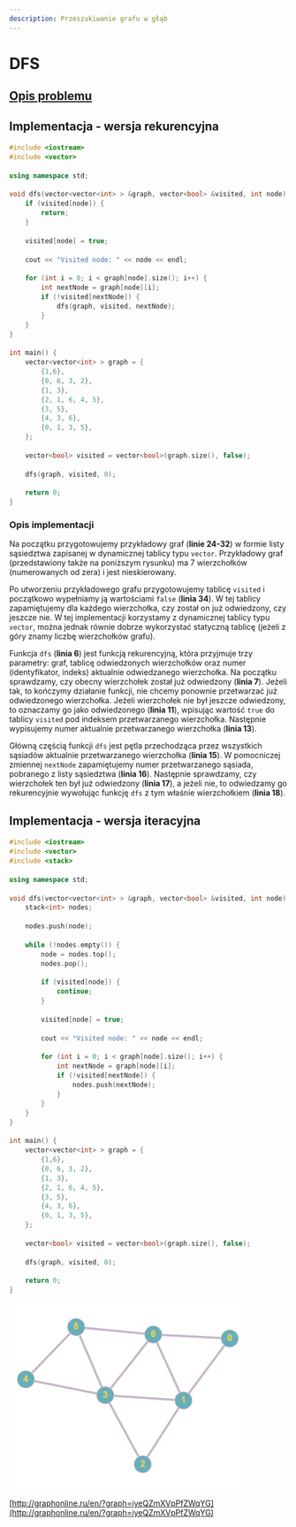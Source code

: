 ```yaml
---
description: Przeszukiwanie grafu w głąb
---
```


# DFS

## [Opis problemu](../../../../algorithms/graphs/dfs.md)

## Implementacja - wersja rekurencyjna

```cpp linenums="1"
#include <iostream>
#include <vector>

using namespace std;

void dfs(vector<vector<int> > &graph, vector<bool> &visited, int node) {
    if (visited[node]) {
        return;
    }

    visited[node] = true;
    
    cout << "Visited node: " << node << endl;
    
    for (int i = 0; i < graph[node].size(); i++) {
        int nextNode = graph[node][i];
        if (!visited[nextNode]) {
            dfs(graph, visited, nextNode);
        }
    }
}

int main() {
	vector<vector<int> > graph = {
		{1,6}, 
		{0, 6, 3, 2},
		{1, 3},
		{2, 1, 6, 4, 5},
		{3, 5},
		{4, 3, 6},
		{0, 1, 3, 5},
	};

    vector<bool> visited = vector<bool>(graph.size(), false);

    dfs(graph, visited, 0);

    return 0;
}
```

### Opis implementacji

Na początku przygotowujemy przykładowy graf (**linie 24-32**) w formie listy sąsiedztwa zapisanej w dynamicznej tablicy typu `vector`. Przykładowy graf (przedstawiony także na poniższym rysunku) ma 7 wierzchołków (numerowanych od zera) i jest nieskierowany.

Po utworzeniu przykładowego grafu przygotowujemy tablicę `visited` i początkowo wypełniamy ją wartościami `false` (**linia 34**). W tej tablicy zapamiętujemy dla każdego wierzchołka, czy został on już odwiedzony, czy jeszcze nie. W tej implementacji korzystamy z dynamicznej tablicy typu `vector`, można jednak równie dobrze wykorzystać statyczną tablicę (jeżeli z góry znamy liczbę wierzchołków grafu).

Funkcja `dfs` (**linia 6**) jest funkcją rekurencyjną, która przyjmuje trzy parametry: graf, tablicę odwiedzonych wierzchołków oraz numer (identyfikator, indeks) aktualnie odwiedzanego wierzchołka. Na początku sprawdzamy, czy obecny wierzchołek został już odwiedzony (**linia 7**). Jeżeli tak, to kończymy działanie funkcji, nie chcemy ponownie przetwarzać już odwiedzonego wierzchołka. Jeżeli wierzchołek nie był jeszcze odwiedzony, to oznaczamy go jako odwiedzonego (**linia 11**), wpisując wartość `true` do tablicy `visited` pod indeksem przetwarzanego wierzchołka. Następnie wypisujemy numer aktualnie przetwarzanego wierzchołka (**linia 13**).

Główną częścią funkcji `dfs` jest pętla przechodząca przez wszystkich sąsiadów aktualnie przetwarzanego wierzchołka (**linia 15**). W pomocniczej zmiennej `nextNode` zapamiętujemy numer przetwarzanego sąsiada, pobranego z listy sąsiedztwa (**linia 16**). Następnie sprawdzamy, czy wierzchołek ten był już odwiedzony (**linia 17**), a jeżeli nie, to odwiedzamy go rekurencyjnie wywołując funkcję `dfs` z tym właśnie wierzchołkiem (**linia 18**).

## Implementacja - wersja iteracyjna

```cpp linenums="1"
#include <iostream>
#include <vector>
#include <stack>

using namespace std;

void dfs(vector<vector<int> > &graph, vector<bool> &visited, int node) {
    stack<int> nodes;

    nodes.push(node);

    while (!nodes.empty()) {
        node = nodes.top();
        nodes.pop();
        
        if (visited[node]) {
            continue;
        }

        visited[node] = true;
        
        cout << "Visited node: " << node << endl;

        for (int i = 0; i < graph[node].size(); i++) {
            int nextNode = graph[node][i];
            if (!visited[nextNode]) {
                nodes.push(nextNode);
            }
        }
    }
}

int main() {
	vector<vector<int> > graph = {
		{1,6}, 
		{0, 6, 3, 2},
		{1, 3},
		{2, 1, 6, 4, 5},
		{3, 5},
		{4, 3, 6},
		{0, 1, 3, 5},
	};

    vector<bool> visited = vector<bool>(graph.size(), false);

    dfs(graph, visited, 0);

    return 0;
}
```

![Przykładowy graf wykorzystany w implementacji](../../../../assets/example_graph.png)

[http://graphonline.ru/en/?graph=iyeQZmXVpPfZWqYG](http://graphonline.ru/en/?graph=iyeQZmXVpPfZWqYG)